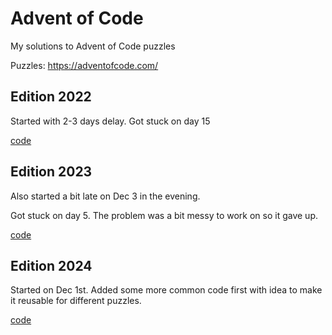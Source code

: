 Advent of Code
==============

My solutions to Advent of Code puzzles

Puzzles: https://adventofcode.com/

Edition 2022
------------

Started with 2-3 days delay. Got stuck on day 15

[code](./2022)

Edition 2023
------------

Also started a bit late on Dec 3 in the evening.

Got stuck on day 5. The problem was a bit messy to work on so it gave up.

[code](./2023)

Edition 2024
------------

Started on Dec 1st. Added some more common code first with idea to make
it reusable for different puzzles.

[code](./2024)
